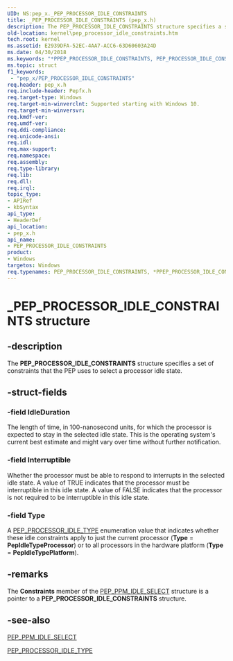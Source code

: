 ```yaml
---
UID: NS:pep_x._PEP_PROCESSOR_IDLE_CONSTRAINTS
title: _PEP_PROCESSOR_IDLE_CONSTRAINTS (pep_x.h)
description: The PEP_PROCESSOR_IDLE_CONSTRAINTS structure specifies a set of constraints that the PEP uses to select a processor idle state.
old-location: kernel\pep_processor_idle_constraints.htm
tech.root: kernel
ms.assetid: E2939DFA-52EC-4AA7-ACC6-63D60603A24D
ms.date: 04/30/2018
ms.keywords: "*PPEP_PROCESSOR_IDLE_CONSTRAINTS, PEP_PROCESSOR_IDLE_CONSTRAINTS, PEP_PROCESSOR_IDLE_CONSTRAINTS structure [Kernel-Mode Driver Architecture], PPEP_PROCESSOR_IDLE_CONSTRAINTS, PPEP_PROCESSOR_IDLE_CONSTRAINTS structure pointer [Kernel-Mode Driver Architecture], _PEP_PROCESSOR_IDLE_CONSTRAINTS, kernel.pep_processor_idle_constraints, pep_x/PEP_PROCESSOR_IDLE_CONSTRAINTS, pep_x/PPEP_PROCESSOR_IDLE_CONSTRAINTS"
ms.topic: struct
f1_keywords:
 - "pep_x/PEP_PROCESSOR_IDLE_CONSTRAINTS"
req.header: pep_x.h
req.include-header: Pepfx.h
req.target-type: Windows
req.target-min-winverclnt: Supported starting with Windows 10.
req.target-min-winversvr: 
req.kmdf-ver: 
req.umdf-ver: 
req.ddi-compliance: 
req.unicode-ansi: 
req.idl: 
req.max-support: 
req.namespace: 
req.assembly: 
req.type-library: 
req.lib: 
req.dll: 
req.irql: 
topic_type:
- APIRef
- kbSyntax
api_type:
- HeaderDef
api_location:
- pep_x.h
api_name:
- PEP_PROCESSOR_IDLE_CONSTRAINTS
product:
- Windows
targetos: Windows
req.typenames: PEP_PROCESSOR_IDLE_CONSTRAINTS, *PPEP_PROCESSOR_IDLE_CONSTRAINTS
---
```


# _PEP_PROCESSOR_IDLE_CONSTRAINTS structure


## -description


The <b>PEP_PROCESSOR_IDLE_CONSTRAINTS</b> structure specifies a set of constraints that the PEP uses to select a processor idle state.


## -struct-fields




### -field IdleDuration

The length of time, in 100-nanosecond units, for which the processor is expected to stay in the selected idle state. This is the operating system's current best estimate and might vary over time without further notification.


### -field Interruptible

Whether the processor must be able to respond to interrupts in the selected idle state. A value of TRUE indicates that the processor must be interruptible in this idle state. A value of FALSE indicates that the processor is not required to be interruptible in this idle state.


### -field Type

A <a href="https://docs.microsoft.com/windows-hardware/drivers/ddi/content/pep_x/ne-pep_x-pep_processor_idle_type">PEP_PROCESSOR_IDLE_TYPE</a> enumeration value that indicates whether these idle constraints apply to just the current processor (<b>Type</b> = <b>PepIdleTypeProcessor</b>) or to all processors in the hardware platform (<b>Type</b> = <b>PepIdleTypePlatform</b>).


## -remarks



The <b>Constraints</b> member of the <a href="https://docs.microsoft.com/windows-hardware/drivers/ddi/content/pep_x/ns-pep_x-_pep_ppm_idle_select">PEP_PPM_IDLE_SELECT</a> structure is a pointer to a <b>PEP_PROCESSOR_IDLE_CONSTRAINTS</b> structure.




## -see-also




<a href="https://docs.microsoft.com/windows-hardware/drivers/ddi/content/pep_x/ns-pep_x-_pep_ppm_idle_select">PEP_PPM_IDLE_SELECT</a>



<a href="https://docs.microsoft.com/windows-hardware/drivers/ddi/content/pep_x/ne-pep_x-pep_processor_idle_type">PEP_PROCESSOR_IDLE_TYPE</a>
 

 

